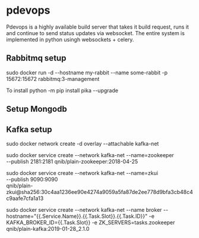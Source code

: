 # pdevops

Pdevops is a highly available build server that takes it build request, runs it and continue to send status updates via websocket. 
The entire system is implemented in python usingh websockets + celery. 


## Rabbitmq setup

sudo docker run -d --hostname my-rabbit --name some-rabbit -p 15672:15672 rabbitmq:3-management


To install 
python -m pip install pika --upgrade



## Setup Mongodb



## Kafka setup 


sudo docker network create -d overlay --attachable kafka-net

sudo docker service create --network kafka-net --name=zookeeper \
          --publish 2181:2181 qnib/plain-zookeeper:2018-04-25

sudo docker service create --network kafka-net --name=zkui \
          --publish 9090:9090 \
          qnib/plain-zkui@sha256:30c4aa1236ee90e4274a9059a5fa87de2ee778d9bfa3cb48c4c9aafe7cfa1a13


 sudo docker service create --network kafka-net --name broker          --hostname="{{.Service.Name}}.{{.Task.Slot}}.{{.Task.ID}}"          -e KAFKA_BROKER_ID={{.Task.Slot}} -e ZK_SERVERS=tasks.zookeeper          qnib/plain-kafka:2019-01-28_2.1.0






